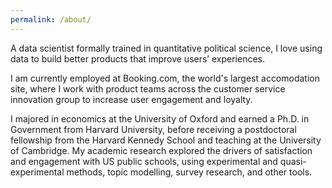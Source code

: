 ```yaml
---
permalink: /about/
---
```


A data scientist formally trained in quantitative political science, I love using data to build better products that improve users’ experiences.  I am currently employed at Booking.com, the world's largest accomodation site, where I work with product teams across the customer service innovation group to increase user engagement and loyalty. I majored in economics at the University of Oxford and earned a Ph.D. in Government from Harvard University, before receiving a postdoctoral fellowship from the Harvard Kennedy School and teaching at the University of Cambridge. My academic research explored the drivers of satisfaction and engagement with US public schools, using experimental and quasi-experimental methods, topic modelling, survey research, and other tools. 
